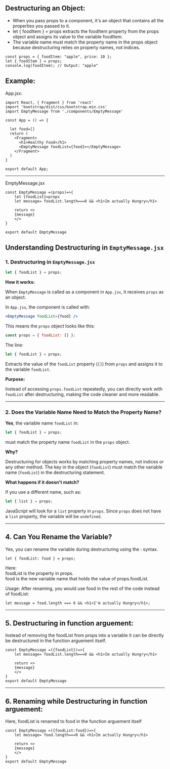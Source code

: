 ## Destructuring an Object:
- When you pass props to a component, it's an object that contains all the properties you passed to it.
- let { foodItem } = props extracts the foodItem property from the props object and assigns its value to the variable foodItem.
- The variable name must match the property name in the props object because destructuring relies on property names, not indices.

```
const props = { foodItem: "apple", price: 10 };
let { foodItem } = props;
console.log(foodItem); // Output: "apple"
```

## Example:
App.jsx:
```
import React, { Fragment } from 'react'
import 'bootstrap/dist/css/bootstrap.min.css'
import EmptyMessage from './components/EmptyMessage'

const App = () => {

  let food=[]
  return (
    <Fragment>
      <h1>Healthy Food</h1>
      <EmptyMessage foodList={food}></EmptyMessage>
    </Fragment>
  ) 
}

export default App;
```
---
EmptyMessage.jsx
```
const EmptyMessage =(props)=>{
    let {foodList}=props
    let message= foodList.length===0 && <h1>Im actually Hungry</h1>

    return <>
    {message}
    </>
}

export default EmptyMessage
```

## Understanding Destructuring in `EmptyMessage.jsx`

### 1. Destructuring in `EmptyMessage.jsx`

```jsx
let { foodList } = props;
```

**How it works:**

When `EmptyMessage` is called as a component in `App.jsx`, it receives `props` as an object.

In `App.jsx`, the component is called with:

```jsx
<EmptyMessage foodList={food} />
```

This means the `props` object looks like this:

```js
const props = { foodList: [] };
```

The line:

```js
let { foodList } = props;
```

Extracts the value of the `foodList` property (`[]`) from `props` and assigns it to the variable `foodList`.

**Purpose:**

Instead of accessing `props.foodList` repeatedly, you can directly work with `foodList` after destructuring, making the code cleaner and more readable.

---

### 2. Does the Variable Name Need to Match the Property Name?

**Yes**, the variable name `foodList` in:

```js
let { foodList } = props;
```

must match the property name `foodList` in the `props` object.

**Why?**

Destructuring for objects works by matching property names, not indices or any other method. The key in the object (`foodList`) must match the variable name (`foodList`) in the destructuring statement.

**What happens if it doesn't match?**

If you use a different name, such as:

```js
let { list } = props;
```

JavaScript will look for a `list` property in `props`. Since `props` does not have a `list` property, the variable will be `undefined`.

---
## 4. Can You Rename the Variable?
Yes, you can rename the variable during destructuring using the : syntax.

```
let { foodList: food } = props;
```

Here: </br>
foodList is the property in props. </br>
food is the new variable name that holds the value of props.foodList. </br>

Usage: After renaming, you would use food in the rest of the code instead of foodList:
```
let message = food.length === 0 && <h1>I'm actually Hungry</h1>;
```
---
## 5. Destructuring in function arguement:
Instead of removing the foodList from props into a variable it can be directly be destructured in the function arguement itself.
```
const EmptyMessage =({foodList})=>{
    let message= foodList.length===0 && <h1>Im actually Hungry</h1>

    return <>
    {message}
    </>
}
export default EmptyMessage
```
---
## 6. Renaming while Destructuring in function arguement:
Here, foodList is renamed to food in the function arguement itself
```
const EmptyMessage =({foodList:food})=>{
    let message= food.length===0 && <h1>Im actually Hungry</h1>

    return <>
    {message}
    </>
}
export default EmptyMessage
```


